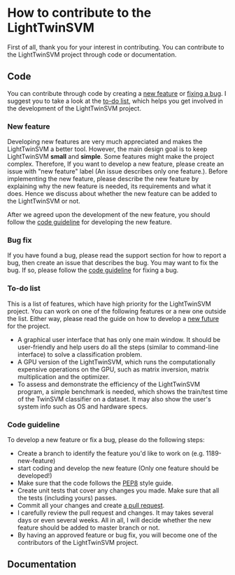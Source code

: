 # How to contribute to the LightTwinSVM
First of all, thank you for your interest in contributing. You can contribute to the LightTwinSVM project through code or documentation.

## Code
You can contribute through code by creating a [new feature](#new-feature) or [fixing a bug](#bug-fix). I suggest you to take a look at the [to-do list](#to-do-list), which helps you get involved in the development of the LightTwinSVM project.

### New feature
Developing new features are very much appreciated and makes the LightTwinSVM a better tool. However, the main design goal is to keep LightTwinSVM **small** and **simple**. Some features might make the project complex. Therefore, If you want to develop a new feature, please create an issue with "new feature" label (An issue describes only one feature.). Before implementing the new feature, please describe the new feature by explaining why the new feature is needed, its requirements and what it does. Hence we discuss about whether the new feature can be added to the LightTwinSVM or not.

After we agreed upon the development of the new feature, you should follow the [code guideline](#code-guideline) for developing the new feature.

### Bug fix
If you have found a bug, please read the support section for how to report a bug, then create an issue that describes the bug. You may want to fix the bug. If so, please follow the [code guideline](#code-guideline) for fixing a bug.

### To-do list
This is a list of features, which have high priority for the LightTwinSVM project. You can work on one of the following features or a new one outside the list. Either way, please read the guide on how to develop a [new future](#new-feature) for the project.

- A graphical user interface that has only one main window. It should be user-friendly and help users do all the steps (similar to command-line interface) to solve a classification problem.
- A GPU version of the LightTwinSVM, which runs the computationally expensive operations on the GPU, such as matrix inversion, matrix multiplication and the optimizer.
- To assess and demonstrate the efficiency of the LightTwinSVM program, a simple benchmark is needed, which shows the train/test time of the TwinSVM classifier on a dataset. It may also show the user's system info such as OS and hardware specs.

### Code guideline
To develop a new feature or fix a bug, please do the following steps:
- Create a branch to identify the feature you'd like to work on (e.g. 1189-new-feature)
- start coding and develop the new feature (Only one feature should be developed!)
- Make sure that the code follows the [PEP8](https://pep8.org/) style guide.
- Create unit tests that cover any changes you made. Make sure that all the tests (including yours) passes.
- Commit all your changes and create [a pull request](https://help.github.com/en/articles/creating-a-pull-request).
- I carefully review the pull request and changes. It may takes several days or even several weeks. All in all, I will decide whether the new feature should be added to master branch or not.
- By having an approved feature or bug fix, you will become one of the contributors of the LightTwinSVM project.

## Documentation
